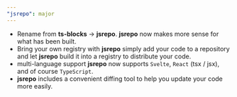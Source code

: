```yaml
---
"jsrepo": major
---
```


- Rename from **ts-blocks** -> **jsrepo**. **jsrepo** now makes more sense for what has been built.
- Bring your own registry with **jsrepo** simply add your code to a repository and let **jsrepo** build it into a registry to distribute your code.
- multi-language support **jsrepo** now supports `Svelte`, `React` (tsx / jsx), and of course `TypeScript`.
- **jsrepo** includes a convenient diffing tool to help you update your code more easily. 
